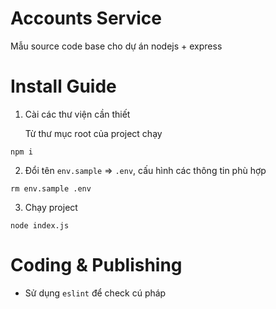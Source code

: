 # Accounts Service
Mẫu source code base cho dự án nodejs + express 

# Install Guide

1. Cài các thư viện cần thiết

    Từ thư mục root của project chạy
```
npm i
```

2. Đổi tên `env.sample` => `.env`, cấu hình các thông tin phù hợp
```
rm env.sample .env
```

3. Chạy project

```
node index.js
```

# Coding & Publishing
- Sử dụng `eslint` để check cú pháp